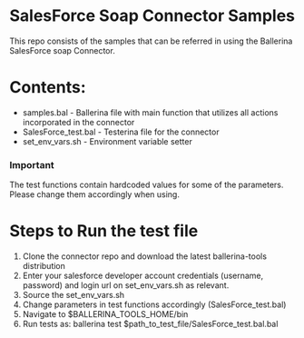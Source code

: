 # SalesForce Soap Connector Samples

This repo consists of the samples that can be referred in using the Ballerina SalesForce soap Connector.

# Contents:
  - samples.bal - Ballerina file with main function that utilizes all actions incorporated in the connector
  - SalesForce_test.bal - Testerina file for the connector
  - set_env_vars.sh - Environment variable setter
 
### Important
The test functions contain hardcoded values for some of the parameters. Please change them accordingly when using.
  
# Steps to Run the test file
 1. Clone the connector repo and download the latest ballerina-tools distribution
 2. Enter your salesforce developer account credentials (username, password) and login url on set_env_vars.sh as relevant.
 3. Source the set_env_vars.sh
 4. Change parameters in test functions accordingly (SalesForce_test.bal)
 5. Navigate to $BALLERINA_TOOLS_HOME/bin
 6. Run tests as: ballerina test $path_to_test_file/SalesForce_test.bal.bal
